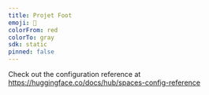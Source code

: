```yaml
---
title: Projet Foot
emoji: 🏃
colorFrom: red
colorTo: gray
sdk: static
pinned: false
---
```


Check out the configuration reference at https://huggingface.co/docs/hub/spaces-config-reference
